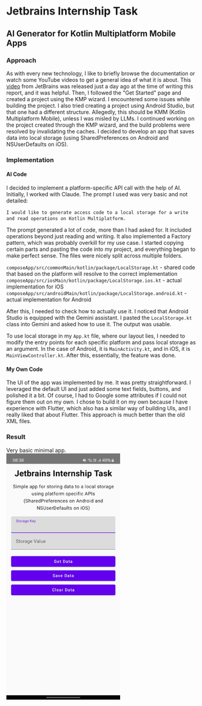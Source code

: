 # Jetbrains Internship Task
## AI Generator for Kotlin Multiplatform Mobile Apps

### Approach
As with every new technology, I like to briefly browse the documentation or watch some YouTube videos to get a general idea of what it is about. This [video](https://www.youtube.com/watch?v=bSNumV04y_w) from JetBrains was released just a day ago at the time of writing this report, and it was helpful. Then, I followed the "Get Started" page and created a project using the KMP wizard. I encountered some issues while building the project. I also tried creating a project using Android Studio, but that one had a different structure. Allegedly, this should be KMM (Kotlin Multiplatform Mobile), unless I was misled by LLMs. I continued working on the project created through the KMP wizard, and the build problems were resolved by invalidating the caches. I decided to develop an app that saves data into local storage (using SharedPreferences on Android and NSUserDefaults on iOS).

### Implementation
#### AI Code
I decided to implement a platform-specific API call with the help of AI. Initially, I worked with Claude. The prompt I used was very basic and not detailed:
```
I would like to generate access code to a local storage for a write and read operations on Kotlin Multiplatform.
```

The prompt generated a lot of code, more than I had asked for. It included operations beyond just reading and writing. It also implemented a Factory pattern, which was probably overkill for my use case. I started copying certain parts and pasting the code into my project, and everything began to make perfect sense. The files were nicely split across multiple folders.

`composeApp/src/commonMain/kotlin/package/LocalStorage.kt` - shared code that based on the platform will resolve to the correct implementation\
`composeApp/src/iosMain/kotlin/package/LocalStorage.ios.kt` - actual implementation for iOS\
`composeApp/src/androidMain/kotlin/package/LocalStorage.android.kt` - actual implementation for Android

After this, I needed to check how to actually use it. I noticed that Android Studio is equipped with the Gemini assistant. I pasted the `LocalStorage.kt` class into Gemini and asked how to use it. The output was usable.

To use local storage in my `App.kt` file, where our layout lies, I needed to modify the entry points for each specific platform and pass local storage as an argument. In the case of Android, it is `MainActivity.kt`, and in iOS, it is `MainViewController.kt`. After this, essentially, the feature was done.

#### My Own Code
The UI of the app was implemented by me. It was pretty straightforward. I leveraged the default UI and just added some text fields, buttons, and polished it a bit. Of course, I had to Google some attributes if I could not figure them out on my own. I chose to build it on my own because I have experience with Flutter, which also has a similar way of building UIs, and I really liked that about Flutter. This approach is much better than the old XML files.

### Result
Very basic minimal app.\
<img src="app.jpg" alt="Kotlin Multiplatform Wizard Screenshot" width="300" />